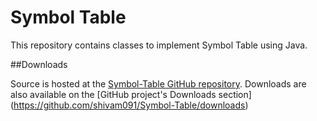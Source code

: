 Symbol Table
====================

This repository contains classes to implement Symbol Table using Java.

##Downloads

Source is hosted at the [Symbol-Table GitHub repository](https://github.com/shivam091/Symbol-Table/). 
Downloads are also available on the [GitHub project's Downloads section] (https://github.com/shivam091/Symbol-Table/downloads)


